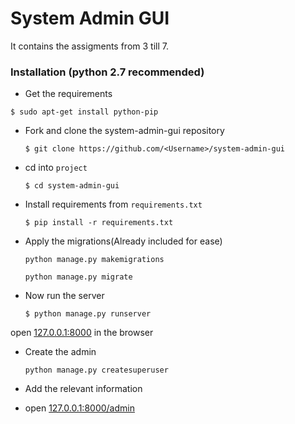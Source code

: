 # System Admin GUI
It contains the assigments from 3 till 7.

### Installation (python 2.7 recommended)

- Get the requirements

`$ sudo apt-get install python-pip`

- Fork and clone the system-admin-gui repository

	`$ git clone https://github.com/<Username>/system-admin-gui`

- cd into `project`

	`$ cd system-admin-gui`

- Install requirements from `requirements.txt`

    `$ pip install -r requirements.txt`

- Apply the migrations(Already included for ease)

	`python manage.py makemigrations`

	`python manage.py migrate`

- Now run the server

	`$ python manage.py runserver`

open [127.0.0.1:8000](127.0.0.1:8000) in the browser

- Create the admin

	`python manage.py createsuperuser`

- Add the relevant information

- open [127.0.0.1:8000/admin](127.0.0.1:8000/admin)
